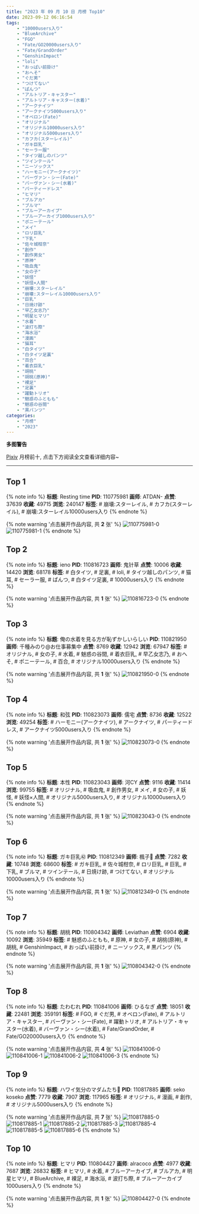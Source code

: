 ```yaml
---
title: "2023 年 09 月 10 日 月榜 Top10"
date: 2023-09-12 06:16:54
tags:
    - "10000users入り"
    - "BlueArchive"
    - "FGO"
    - "Fate/GO20000users入り"
    - "Fate/GrandOrder"
    - "GenshinImpact"
    - "loli"
    - "おっぱい前掛け"
    - "おへそ"
    - "ぐだ男"
    - "つけてない"
    - "ぱんつ"
    - "アルトリア・キャスター"
    - "アルトリア・キャスター(水着)"
    - "アークナイツ"
    - "アークナイツ5000users入り"
    - "オベロン(Fate)"
    - "オリジナル"
    - "オリジナル10000users入り"
    - "オリジナル5000users入り"
    - "カフカ(スターレイル)"
    - "ガキ巨乳"
    - "セーラー服"
    - "タイツ越しのパンツ"
    - "ツインテール"
    - "ニーソックス"
    - "ハーモニー(アークナイツ)"
    - "バーヴァン・シー(Fate)"
    - "バーヴァン・シー(水着)"
    - "パーティードレス"
    - "ヒマリ"
    - "ブルアカ"
    - "ブルマ"
    - "ブルーアーカイブ"
    - "ブルーアーカイブ1000users入り"
    - "ポニーテール"
    - "メイ"
    - "ロリ巨乳"
    - "下乳"
    - "佐々城柑奈"
    - "創作"
    - "創作男女"
    - "原神"
    - "吸血鬼"
    - "女の子"
    - "妖怪"
    - "妖怪×人間"
    - "崩壊:スターレイル"
    - "崩壊:スターレイル10000users入り"
    - "巨乳"
    - "日焼け跡"
    - "早乙女志乃"
    - "明星ヒマリ"
    - "水着"
    - "波打ち際"
    - "海水浴"
    - "漫画"
    - "猫耳"
    - "白タイツ"
    - "白タイツ足裏"
    - "百合"
    - "着衣巨乳"
    - "胡桃"
    - "胡桃(原神)"
    - "裸足"
    - "足裏"
    - "躍動トリオ"
    - "魅惑のふともも"
    - "魅惑の谷間"
    - "黒パンツ"
categories:
    - "月榜"
    - "2023"
---
```


<i class="fa fa-triangle-exclamation"></i>**多图警告**<i class="fa fa-triangle-exclamation"></i>

[Pixiv](https://www.pixiv.net/) 月榜前十, 点击下方阅读全文查看详细内容~

<!-- more -->

---

## Top 1

{% note info %}
**标题**: Resting time
**PID**: 110775981 **画师**: ATDAN-
**点赞**: 37639 **收藏**: 49715 **浏览**: 240147
**标签**: # 崩壊:スターレイル, # カフカ(スターレイル), # 崩壊:スターレイル10000users入り
{% endnote %}

{% note warning '点击展开作品内容, 共 **2** 张' %}
![110775981-0](https://i.pixiv.re/img-original/img/2023/08/24/13/03/07/110775981_p0.jpg)
![110775981-1](https://i.pixiv.re/img-original/img/2023/08/24/13/03/07/110775981_p1.jpg)
{% endnote %}

## Top 2

{% note info %}
**标题**: ieno
**PID**: 110816723 **画师**: 鬼针草
**点赞**: 10006 **收藏**: 14420 **浏览**: 68178
**标签**: # 白タイツ, # 足裏, # loli, # タイツ越しのパンツ, # 猫耳, # セーラー服, # ぱんつ, # 白タイツ足裏, # 10000users入り
{% endnote %}

{% note warning '点击展开作品内容, 共 **1** 张' %}
![110816723-0](https://i.pixiv.re/img-original/img/2023/08/16/03/30/30/110816723_p0.jpg)
{% endnote %}

## Top 3

{% note info %}
**标题**: 俺の水着を見る方が恥ずかしいらしい
**PID**: 110821950 **画师**: 千種みのり@お仕事募集中
**点赞**: 8769 **收藏**: 12942 **浏览**: 67947
**标签**: # オリジナル, # 女の子, # 水着, # 魅惑の谷間, # 着衣巨乳, # 早乙女志乃, # おへそ, # ポニーテール, # 百合, # オリジナル10000users入り
{% endnote %}

{% note warning '点击展开作品内容, 共 **1** 张' %}
![110821950-0](https://i.pixiv.re/img-original/img/2023/08/14/17/11/46/110821950_p0.jpg)
{% endnote %}

## Top 4

{% note info %}
**标题**: 和弦
**PID**: 110823073 **画师**: 儒宅
**点赞**: 8736 **收藏**: 12522 **浏览**: 49254
**标签**: # ハーモニー(アークナイツ), # アークナイツ, # パーティードレス, # アークナイツ5000users入り
{% endnote %}

{% note warning '点击展开作品内容, 共 **1** 张' %}
![110823073-0](https://i.pixiv.re/img-original/img/2023/08/14/18/00/08/110823073_p0.jpg)
{% endnote %}

## Top 5

{% note info %}
**标题**: 本性
**PID**: 110823043 **画师**: 河CY
**点赞**: 9116 **收藏**: 11414 **浏览**: 99755
**标签**: # オリジナル, # 吸血鬼, # 創作男女, # メイ, # 女の子, # 妖怪, # 妖怪×人間, # オリジナル5000users入り, # オリジナル10000users入り
{% endnote %}

{% note warning '点击展开作品内容, 共 **1** 张' %}
![110823043-0](https://i.pixiv.re/img-original/img/2023/08/14/17/59/34/110823043_p0.jpg)
{% endnote %}

## Top 6

{% note info %}
**标题**: ガキ巨乳㊷
**PID**: 110812349 **画师**: 楓子🍁
**点赞**: 7282 **收藏**: 10748 **浏览**: 68600
**标签**: # ガキ巨乳, # 佐々城柑奈, # ロリ巨乳, # 巨乳, # 下乳, # ブルマ, # ツインテール, # 日焼け跡, # つけてない, # オリジナル10000users入り
{% endnote %}

{% note warning '点击展开作品内容, 共 **1** 张' %}
![110812349-0](https://i.pixiv.re/img-original/img/2023/08/14/08/00/04/110812349_p0.jpg)
{% endnote %}

## Top 7

{% note info %}
**标题**: 胡桃
**PID**: 110804342 **画师**: Leviathan
**点赞**: 6904 **收藏**: 10092 **浏览**: 35949
**标签**: # 魅惑のふともも, # 原神, # 女の子, # 胡桃(原神), # 胡桃, # GenshinImpact, # おっぱい前掛け, # ニーソックス, # 黒パンツ
{% endnote %}

{% note warning '点击展开作品内容, 共 **1** 张' %}
![110804342-0](https://i.pixiv.re/img-original/img/2023/08/14/00/00/38/110804342_p0.png)
{% endnote %}

## Top 8

{% note info %}
**标题**: たわむれ
**PID**: 110841006 **画师**: ひるなぎ
**点赞**: 18051 **收藏**: 22481 **浏览**: 359191
**标签**: # FGO, # ぐだ男, # オベロン(Fate), # アルトリア・キャスター, # バーヴァン・シー(Fate), # 躍動トリオ, # アルトリア・キャスター(水着), # バーヴァン・シー(水着), # Fate/GrandOrder, # Fate/GO20000users入り
{% endnote %}

{% note warning '点击展开作品内容, 共 **4** 张' %}
![110841006-0](https://i.pixiv.re/img-original/img/2023/08/15/06/00/07/110841006_p0.jpg)
![110841006-1](https://i.pixiv.re/img-original/img/2023/08/15/06/00/07/110841006_p1.jpg)
![110841006-2](https://i.pixiv.re/img-original/img/2023/08/15/06/00/07/110841006_p2.jpg)
![110841006-3](https://i.pixiv.re/img-original/img/2023/08/15/06/00/07/110841006_p3.jpg)
{% endnote %}

## Top 9

{% note info %}
**标题**: ハワイ気分のマダムたち🌺
**PID**: 110817885 **画师**: seko koseko
**点赞**: 7779 **收藏**: 7907 **浏览**: 117965
**标签**: # オリジナル, # 漫画, # 創作, # オリジナル5000users入り
{% endnote %}

{% note warning '点击展开作品内容, 共 **7** 张' %}
![110817885-0](https://i.pixiv.re/img-original/img/2023/08/14/13/49/01/110817885_p0.png)
![110817885-1](https://i.pixiv.re/img-original/img/2023/08/14/13/49/01/110817885_p1.png)
![110817885-2](https://i.pixiv.re/img-original/img/2023/08/14/13/49/01/110817885_p2.png)
![110817885-3](https://i.pixiv.re/img-original/img/2023/08/14/13/49/01/110817885_p3.png)
![110817885-4](https://i.pixiv.re/img-original/img/2023/08/14/13/49/01/110817885_p4.png)
![110817885-5](https://i.pixiv.re/img-original/img/2023/08/14/13/49/01/110817885_p5.png)
![110817885-6](https://i.pixiv.re/img-original/img/2023/08/14/13/49/01/110817885_p6.png)
{% endnote %}

## Top 10

{% note info %}
**标题**: ヒマリ
**PID**: 110804427 **画师**: alracoco
**点赞**: 4977 **收藏**: 7687 **浏览**: 26832
**标签**: # ヒマリ, # 水着, # ブルーアーカイブ, # ブルアカ, # 明星ヒマリ, # BlueArchive, # 裸足, # 海水浴, # 波打ち際, # ブルーアーカイブ1000users入り
{% endnote %}

{% note warning '点击展开作品内容, 共 **1** 张' %}
![110804427-0](https://i.pixiv.re/img-original/img/2023/08/14/00/01/12/110804427_p0.png)
{% endnote %}

